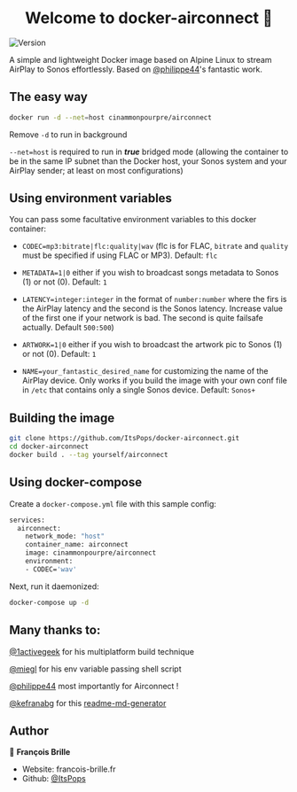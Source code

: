 <h1 align="center">Welcome to docker-airconnect 👋</h1>
<p>
  <img alt="Version" src="https://img.shields.io/badge/version-1.0.0-blue.svg?cacheSeconds=2592000" />
</p>

A simple and lightweight Docker image based on Alpine Linux to stream AirPlay to Sonos effortlessly.
Based on [@philippe44](https://github.com/philippe44/airconnect)'s fantastic work.

## The easy way

```sh
docker run -d --net=host cinammonpourpre/airconnect
```

Remove <code>-d</code> to run in background

<code>--net=host</code> is required to run in *__true__* bridged mode (allowing the container to be in the same IP subnet than the Docker host, your Sonos system and your AirPlay sender; at least on most configurations)

## Using environment variables
You can pass some facultative environment variables to this docker container:

- <code>CODEC=mp3:bitrate|flc:quality|wav</code> (flc is for FLAC, <code>bitrate</code> and <code>quality</code> must be specified if using FLAC or MP3). Default: <code>flc</code>

- <code>METADATA=1|0</code> either if you wish to broadcast songs metadata to Sonos (1) or not (0). Default: <code>1</code>

- <code>LATENCY=integer:integer</code> in the format of <code>number:number</code> where the firs is the AirPlay latency and the second is the Sonos latency. Increase value of the first one if your network is bad. The second is quite failsafe actually. Default <code>500:500</code>)

- <code>ARTWORK=1|0</code> either if you wish to broadcast the artwork pic to Sonos (1) or not (0). Default: <code>1</code>

- <code>NAME=your_fantastic_desired_name</code> for customizing the name of the AirPlay device. Only works if you build the image with your own conf file in <code>/etc</code> that contains only a single Sonos device. Default: <code>Sonos+</code>

## Building the image

```sh
git clone https://github.com/ItsPops/docker-airconnect.git
cd docker-airconnect
docker build . --tag yourself/airconnect
```

## Using docker-compose

Create a <code>docker-compose.yml</code> file with this sample config: 

```sh
services:
  airconnect:
    network_mode: "host"
    container_name: airconnect
    image: cinammonpourpre/airconnect
    environment:
    - CODEC='wav'
```

Next, run it daemonized:

```sh
docker-compose up -d
```

## Many thanks to: 
[@1activegeek](https://github.com/1activegeek) for his multiplatform build technique

[@miegl](https://github.com/miegl) for his env variable passing shell script

[@philippe44](https://github.com/philippe44) most importantly for Airconnect !

[@kefranabg](https://github.com/kefranabg) for this [readme-md-generator](https://github.com/kefranabg/readme-md-generator)



## Author
👤 **François Brille**

* Website: francois-brille.fr
* Github: [@ItsPops](https://github.com/ItsPops)
